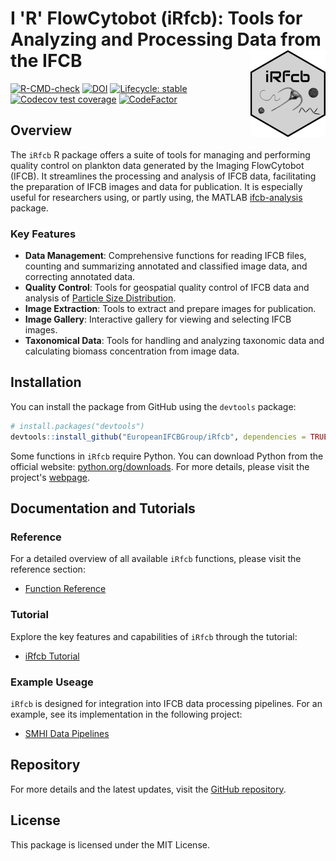 # I 'R' FlowCytobot (iRfcb): Tools for Analyzing and Processing Data from the IFCB <a href="https://europeanifcbgroup.github.io/iRfcb/"><img src="man/figures/logo.png" align="right" height="139" alt="iRfcb website" /></a>

[![R-CMD-check](https://github.com/EuropeanIFCBGroup/iRfcb/actions/workflows/r-cmd-check.yml/badge.svg?event=push)](https://github.com/EuropeanIFCBGroup/iRfcb/actions/workflows/r-cmd-check.yml)
[![DOI](https://zenodo.org/badge/DOI/10.5281/zenodo.12533225.svg)](https://doi.org/10.5281/zenodo.12533225)
[![Lifecycle: stable](https://img.shields.io/badge/lifecycle-stable-brightgreen.svg)](https://lifecycle.r-lib.org/articles/stages.html#stable)
[![Codecov test coverage](https://codecov.io/gh/EuropeanIFCBGroup/iRfcb/branch/main/graph/badge.svg)](https://app.codecov.io/gh/EuropeanIFCBGroup/iRfcb?branch=main)
[![CodeFactor](https://www.codefactor.io/repository/github/europeanifcbgroup/irfcb/badge)](https://www.codefactor.io/repository/github/europeanifcbgroup/irfcb)

## Overview

The `iRfcb` R package offers a suite of tools for managing and performing quality control on plankton data generated by the Imaging FlowCytobot (IFCB). It streamlines the processing and analysis of IFCB data, facilitating the preparation of IFCB images and data for publication. It is especially useful for researchers using, or partly using, the MATLAB [ifcb-analysis](https://github.com/hsosik/ifcb-analysis) package.

### Key Features

- **Data Management**: Comprehensive functions for reading IFCB files, counting and summarizing annotated and classified image data, and correcting annotated data.
- **Quality Control**: Tools for geospatial quality control of IFCB data and analysis of [Particle Size Distribution](https://github.com/kudelalab/PSD).
- **Image Extraction**: Tools to extract and prepare images for publication.
- **Image Gallery**: Interactive gallery for viewing and selecting IFCB images.
- **Taxonomical Data**: Tools for handling and analyzing taxonomic data and calculating biomass concentration from image data.

## Installation

You can install the package from GitHub using the `devtools` package:

```r
# install.packages("devtools")
devtools::install_github("EuropeanIFCBGroup/iRfcb", dependencies = TRUE)
```

Some functions in `iRfcb` require Python. You can download Python from the official website: [python.org/downloads](https://www.python.org/downloads/). For more details, please visit the project's [webpage](https://europeanifcbgroup.github.io/iRfcb/).

## Documentation and Tutorials

### Reference

For a detailed overview of all available `iRfcb` functions, please visit the reference section:

- [Function Reference](https://europeanifcbgroup.github.io/iRfcb/reference/index.html)

### Tutorial

Explore the key features and capabilities of `iRfcb` through the tutorial:

- [iRfcb Tutorial](https://europeanifcbgroup.github.io/iRfcb/articles/tutorial.html)

### Example Useage

`iRfcb` is designed for integration into IFCB data processing pipelines. For an example, see its implementation in the following project:

- [SMHI Data Pipelines](https://github.com/nodc-sweden/ifcb-data-pipeline)

## Repository

For more details and the latest updates, visit the [GitHub repository](https://github.com/EuropeanIFCBGroup/iRfcb).

## License

This package is licensed under the MIT License.
